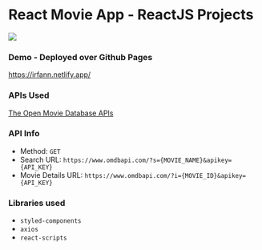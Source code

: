 # React Movie App - ReactJS Projects

![](movie.gif)

### Demo - Deployed over Github Pages 
https://irfann.netlify.app/


### APIs Used
[The Open Movie Database APIs](http://www.omdbapi.com/)


### API Info
* Method: `GET`
* Search URL: `https://www.omdbapi.com/?s={MOVIE_NAME}&apikey={API_KEY}`
* Movie Details URL: `https://www.omdbapi.com/?i={MOVIE_ID}&apikey={API_KEY}`


### Libraries used
* `styled-components`
* `axios`
* `react-scripts`


